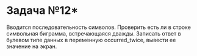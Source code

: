 # Задача №12*

Вводится последовательность символов. Проверить есть ли в строке символьная биграмма, встречающаяся дважды.
Записать ответ в булевом типе данных в переменную occurred_twice, вывести ее значение на экран.
